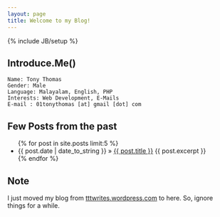 ```yaml
---
layout: page
title: Welcome to my Blog!
---
```

{% include JB/setup %}
## Introduce.Me()
    Name: Tony Thomas
    Gender: Male
    Language: Malayalam, English, PHP 
    Interests: Web Development, E-Mails
    E-mail : 01tonythomas [at] gmail [dot] com



## Few Posts from the past
<ul class="posts">
  {% for post in site.posts limit:5 %}
    <li><span>{{ post.date | date_to_string }}</span> &raquo; <a href="{{ BASE_PATH }}{{ post.url }}">{{ post.title }}</a>
      {{ post.excerpt }}
    </li>
  {% endfor %}
</ul>

## Note

I just moved my blog from [tttwrites.wordpress.com](http://tttwrites.wordpress.com) to here. So, ignore things for a while.


